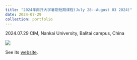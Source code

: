 ```yaml
---
title: "2024年南开大学暑期短期课程(July 28--August 03 2024)"
date: 2024-07-29
collection: portfolio
---
```


2024.07.29 CIM, Nankai University, Balitai campus, China

<img src="https://llddeddym.github.io/images/2024-07-29.jpg"/>

See its [website](https://www.llddeddym.site/2024-summer-short-courses/).